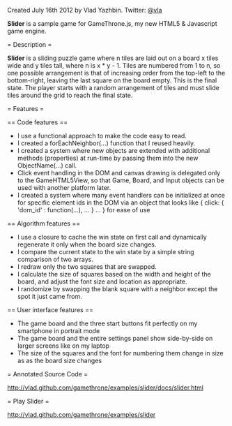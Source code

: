 Created July 16th 2012 by Vlad Yazhbin.  Twitter: [@vla](http://twitter.com/vla)

**Slider** is a sample game for GameThrone.js, my new HTML5 & Javascript game engine.

= Description =

**Slider** is a sliding puzzle game where n tiles are laid out on a board x tiles wide and y tiles tall, where n is x * y - 1.
Tiles are numbered from 1 to n, so one possible arrangement is that of increasing order from the top-left to
the bottom-right, leaving the last square on the board empty.  This is the final state.
The player starts with a random arrangement of tiles and must slide tiles around the grid to reach the final state.

= Features =

== Code features ==

- I use a functional approach to make the code easy to read.
- I created a forEachNeighbor(...) function that I reused heavily.
- I created a system where new objects are extended with additional methods (properties) at run-time by passing them into the new ObjectName(...) call.
- Click event handling in the DOM and canvas drawing is delegated only to the GameHTML5View, so that Game, Board, and Input objects can be used with another platform later.
- I created a system where many event handlers can be initialized at once for specific element ids in the DOM via an object that looks like { click:  { 'dom_id' : function(...), ... } ... } for ease of use

== Algorithm features ==

- I use a closure to cache the win state on first call and dynamically regenerate it only when the board size changes.
- I compare the current state to the win state by a simple string comparison of two arrays.
- I redraw only the two squares that are swapped.
- I calculate the size of squares based on the width and height of the board, and adjust the font size and location as appropriate.
- I randomize by swapping the blank square with a neighbor except the spot it just came from.

== User interface features ==

- The game board and the three start buttons fit perfectly on my smartphone in portrait mode
- The game board and the entire settings panel show side-by-side on larger screens like on my laptop
- The size of the squares and the font for numbering them change in size as as the board size changes

= Annotated Source Code =

http://vlad.github.com/gamethrone/examples/slider/docs/slider.html

= Play Slider =

http://vlad.github.com/gamethrone/examples/slider
